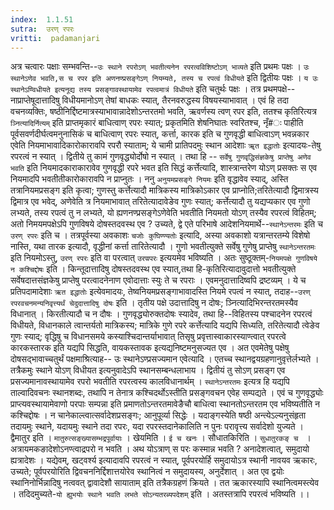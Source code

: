 ```yaml
---
index:  1.1.51
sutra:  उरण् रपरः
vritti:  padamanjari
---
```


अत्र चत्वारः पक्षाः सम्भवन्ति--`उः स्थाने रपरोऽण् भवतीत्यनेन रपरत्वविशिष्टोऽण् भाव्यते` इति प्रथमः पक्षः । `उः स्थानेऽणेव भवति,स च रपर इति अणनण्प्रसङ्गेऽण् नियम्यते, तस्य च रपत्वं विधीयते` इति द्वितीयः पक्षः । `य उः स्थानेऽण्विधीयते इत्यनूद्य तस्य प्रसङ्गावस्थायामेव रपत्वमात्रं विधीयते` इति चतुर्थः पक्षः । तत्र प्रथमपक्षे--नाप्राप्तेषूदात्तादिषु विधीयमानोऽण् तेषां बाधकः स्यात्, तैरनवरुद्धस्य विषयस्याभावात् । एवं हि तदा वचनव्यक्तिः, षष्ठीनिर्द्दिष्टमात्रस्याभावान्नादेशोऽन्तरतमो भवति, ऋवर्णस्य त्वण् रपर इति, ततश्च कृतिरित्यत्र `ञ्नित्यादिर्नित्यम्` इति प्राप्तमृकारं बाधित्वाण् रपरः स्यात्; प्रकृतमिति शेषनिघातः स्वरितश्च, नृँ#ः पाहीति पूर्वसवर्णदीर्घत्वमनुनासिकं च बाधित्वाण् रपरः स्यात्, कर्त्ता, कारक इति च गुणवृद्धी बाधित्वाऽण् भवन्नकार एवेति नियमाभावादिकारोकारावपि रपरौ स्याताम्; ये चामी प्रातिपदमुः स्थान आदेशाः `ॠत इद्धातोः` इत्यादयः-तेषु रपरत्वं न स्यात् ।
द्वितीये तु कामं गुणवृद्ध्योर्दोषो न स्यात् । तथा हि -- `सर्वेषु गुणवृद्धिसंज्ञकेषु प्राप्तेषु अणेव भवति` इति नियमादकाराकारावेव गुणवृद्धी रपरे भवत इति सिद्धं कर्त्तेत्यादि, शास्त्रान्तरेण योऽण् प्रसक्तः स एव नियमादपि भवतीतीकारोकारावपि न प्राप्नुतः । ननु `अनुयमप्रसङ्गे नियमः` इति वृद्धावेव स्याद्, अस्ति तत्रानियमप्रसङ्ग इति कृत्वा; गुणस्तु कर्त्तेत्यादौ मात्रिकस्य मात्रिकोऽकार एव प्राप्नोति;तरितेत्यादौ द्विमात्रस्य द्विमात्र एव भवेद्, अणेवेति त्र नियमाभावात् तरितेत्यादावेङेव गुणः स्यात्; कर्त्तेत्यादौ तु यद्यप्यकार एव गुणो लभ्यते, तस्य रपत्वं तु न लभ्यते, यो ह्यणनण्प्रसङ्गेऽणेवेति भवतीति नियमतो योऽण् तस्यैव रपरत्वं विहितम्; अतो निमयमपक्षेऽपि गुणविषये दोषस्तदवस्थ एव ? उच्यते, द्वे एते परिभाषे आदेशनियमार्थे--`स्थानेऽन्तरमः` इति च `उरण् रपरः` इति च । तत्रपूर्वस्या अवकाशः `चजोः कुघिण्ण्यतोः` इत्यादि, अस्या अवकाशो यत्रान्तरतम्ये विशेषो नास्ति, यथा तारक इत्यादौ, वृद्धीनां कर्त्ता तारितेत्यादौ । गुणो भवतीत्युक्ते सर्वेषु गुणेषु प्राप्तेषु `स्थानेऽन्तरतमः` इति नियमोऽस्तु, `उरण् रपरः` इति वा परत्वात् `उरण्रपरः` इत्ययमेव भविष्यति । अतः सुष्ठूक्तम्-`नियमपक्षे गुणविषये न कश्चिद्दोषः` इति । किन्तूदात्तादिषु दोषस्तदवस्थ एव स्यात्,तथा हि-कृतिरित्यादावुदात्तो भवतीत्युक्ते सर्वेषदात्तसंज्ञकेषु प्राप्तेषु परत्वादनेनाण एवोदात्ताः स्युः ते च रपराः । एवमनुदात्तादिष्वपि द्रष्टव्यम् । ये च प्रतिपदामादेशाः `ऋत इद्धातोः` इत्येवमादयः, तेष्वनियमप्रसङ्गाभावादस्ति नियमे रपत्वं न स्यात्, तदाह--`उरण् रपरवचनमन्यनिवृत्त्यर्थं चेदुदात्तादिषु दोषः` इति ।
तृतीय पक्षे उदात्तादिषु न दोषः; ञ्नित्यादिभिरन्तरतमस्यैव विधानात् । किरतीत्यादौ च न दौषः । गुणवृद्ध्योरुक्तदोषः स्यादेव, तथा हि--विहितस्य पश्चादनेन रपरत्वं विधीयते, विधानकाले त्वान्तर्यतो मात्रिकस्य; मात्रिके गुणे रपरे कर्त्तेत्यादि यद्यपि सिध्यति, तरितेत्यादौ त्वेङेव गुणः स्याद्; वृद्धिषु च विधानसमये कस्याश्चिदान्तर्याभावात् तिसृषु प्रवृत्तास्वाकारस्याण्त्वात् रपरत्वे कारकस्तारक इति यद्यपि सिद्धति, वायकस्तावक इत्यद्यनिष्टमनुसज्यत एव । अत एवमेतेषु पक्षेषु दोषसद्भावाच्चतुर्थं पक्षमाश्रित्याह--
उः स्थानेऽण्प्रसज्यमान एवेत्यादि । एतच्च स्थानद्वयग्रहणानुवृत्तेर्लभ्यते । तत्रैकमुः स्थाने योऽण् विधीयत इत्यनुवादेऽपि स्थानसम्बन्धलाभाय । द्वितीयं तु सोऽण् प्रसङ्ग एव प्रसज्यमानावस्थायामेव रपरो भवतीति रपरत्वस्य कालविधानार्थम् । `स्थानेऽन्तरतमः` इत्यत्र हि यद्यपि ताल्वादिवचनः स्थानशब्दः, तथापि न तेनात्र कश्चिदर्थोऽस्तीति प्रसङ्गवचन एवेह सम्पद्यते । एवं च गुणवृद्ध्योः प्राप्त्यवस्थायामेवाणो परपाः सम्पन्ना इति प्रमाणतोऽन्तरतमावेङैचौ बाधित्वा स्थानतोऽन्तरतम एव भविष्यतीति न कश्चिद्दोषः । न चानेकाल्त्वात्सर्वादेशप्रसङ्गः; आनुपूर्व्या सिद्धेः । यदाङ्गस्येति षष्ठी अन्त्येऽल्यनुसंहृता तदायमुः स्थाने, यदायमुः स्थाने तदा रपरः, यदा रपरस्तदानेकालिति न पुनः परावृत्त्य सर्वादेशो युज्यते ।
द्वैमातुर इति । `मातुरुत्सङ्ख्यासम्भद्रपूर्वायाः` । खेयमिति । `ई च खनः` । सौधातकिरिति । `सुधातुरकङ् च ` । अत्रायमकङादेशोऽनण्त्वाद्रपरो न भवति । अथ योऽत्राण् स परः कस्मान्न भवति ? अनादेशत्वात्, समुदायो ह्यत्रादेशः । यद्येवम्, खट्वर्श्य इत्यादावपि रपरत्वं न स्यात्, पूर्वपरयोर्हि समुदायोऽत्र स्थानी नावयव ऋकारः, उच्यते; पूर्वपरयोरिति द्विवचननिर्द्दिशात्तयोरेव स्थानित्वं न समुदायस्य, अनुर्देशात् । अत एव द्वयोः स्थानिनोर्भिन्नादिषु नत्ववत् द्वावादेशौ सायाताम् इति तत्रैकग्रहणं क्रियते । तत ऋकारस्यापि स्थानित्वमस्त्येव । तदिदमुच्यते-`यो ह्युभयोः स्थाने भवति लभते सोऽन्यतरब्यपदेशम्` इति । अतस्तत्रापि रपरत्वं भविष्यति ।।
